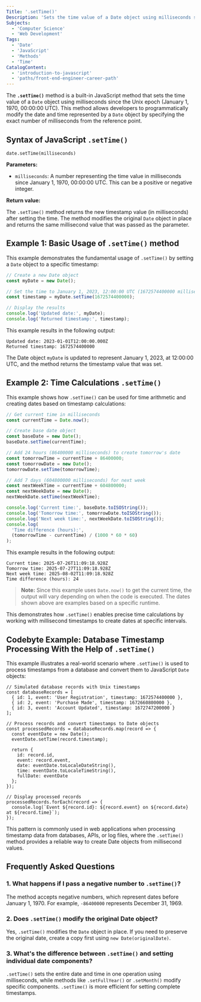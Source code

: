 ```yaml
---
Title: '.setTime()'
Description: 'Sets the time value of a Date object using milliseconds since January 1, 1970 UTC'
Subjects:
  - 'Computer Science'
  - 'Web Development'
Tags:
  - 'Date'
  - 'JavaScript'
  - 'Methods'
  - 'Time'
CatalogContent:
  - 'introduction-to-javascript'
  - 'paths/front-end-engineer-career-path'
---
```


The **`.setTime()`** method is a built-in JavaScript method that sets the time value of a `Date` object using milliseconds since the Unix epoch (January 1, 1970, 00:00:00 UTC). This method allows developers to programmatically modify the date and time represented by a `Date` object by specifying the exact number of milliseconds from the reference point.

## Syntax of JavaScript `.setTime()`

```pseudo
date.setTime(milliseconds)
```

**Parameters:**

- `milliseconds`: A number representing the time value in milliseconds since January 1, 1970, 00:00:00 UTC. This can be a positive or negative integer.

**Return value:**

The `.setTime()` method returns the new timestamp value (in milliseconds) after setting the time. The method modifies the original `Date` object in place and returns the same millisecond value that was passed as the parameter.

## Example 1: Basic Usage of `.setTime()` method

This example demonstrates the fundamental usage of `.setTime()` by setting a `Date` object to a specific timestamp:

```js
// Create a new Date object
const myDate = new Date();

// Set the time to January 1, 2023, 12:00:00 UTC (1672574400000 milliseconds)
const timestamp = myDate.setTime(1672574400000);

// Display the results
console.log('Updated date:', myDate);
console.log('Returned timestamp:', timestamp);
```

This example results in the following output:

```shell
Updated date: 2023-01-01T12:00:00.000Z
Returned timestamp: 1672574400000
```

The Date object `myDate` is updated to represent January 1, 2023, at 12:00:00 UTC, and the method returns the timestamp value that was set.

## Example 2: Time Calculations `.setTime()`

This example shows how `.setTime()` can be used for time arithmetic and creating dates based on timestamp calculations:

```js
// Get current time in milliseconds
const currentTime = Date.now();

// Create base date object
const baseDate = new Date();
baseDate.setTime(currentTime);

// Add 24 hours (86400000 milliseconds) to create tomorrow's date
const tomorrowTime = currentTime + 86400000;
const tomorrowDate = new Date();
tomorrowDate.setTime(tomorrowTime);

// Add 7 days (604800000 milliseconds) for next week
const nextWeekTime = currentTime + 604800000;
const nextWeekDate = new Date();
nextWeekDate.setTime(nextWeekTime);

console.log('Current time:', baseDate.toISOString());
console.log('Tomorrow time:', tomorrowDate.toISOString());
console.log('Next week time:', nextWeekDate.toISOString());
console.log(
  'Time difference (hours):',
  (tomorrowTime - currentTime) / (1000 * 60 * 60)
);
```

This example results in the following output:

```shell
Current time: 2025-07-26T11:09:18.928Z
Tomorrow time: 2025-07-27T11:09:18.928Z
Next week time: 2025-08-02T11:09:18.928Z
Time difference (hours): 24
```

> **Note:** Since this example uses `Date.now()` to get the current time, the output will vary depending on when the code is executed. The dates shown above are examples based on a specific runtime.

This demonstrates how `.setTime()` enables precise time calculations by working with millisecond timestamps to create dates at specific intervals.

## Codebyte Example: Database Timestamp Processing With the Help of `.setTime()`

This example illustrates a real-world scenario where `.setTime()` is used to process timestamps from a database and convert them to JavaScript `Date` objects:

```codebyte/javascript
// Simulated database records with Unix timestamps
const databaseRecords = [
  { id: 1, event: 'User Registration', timestamp: 1672574400000 },
  { id: 2, event: 'Purchase Made', timestamp: 1672660800000 },
  { id: 3, event: 'Account Updated', timestamp: 1672747200000 }
];

// Process records and convert timestamps to Date objects
const processedRecords = databaseRecords.map(record => {
  const eventDate = new Date();
  eventDate.setTime(record.timestamp);

  return {
    id: record.id,
    event: record.event,
    date: eventDate.toLocaleDateString(),
    time: eventDate.toLocaleTimeString(),
    fullDate: eventDate
  };
});

// Display processed records
processedRecords.forEach(record => {
  console.log(`Event ${record.id}: ${record.event} on ${record.date} at ${record.time}`);
});
```

This pattern is commonly used in web applications when processing timestamp data from databases, APIs, or log files, where the `.setTime()` method provides a reliable way to create Date objects from millisecond values.

## Frequently Asked Questions

### 1. What happens if I pass a negative number to `.setTime()`?

The method accepts negative numbers, which represent dates before January 1, 1970. For example, `-86400000` represents December 31, 1969.

### 2. Does `.setTime()` modify the original Date object?

Yes, `.setTime()` modifies the `Date` object in place. If you need to preserve the original date, create a copy first using `new Date(originalDate)`.

### 3. What's the difference between `.setTime()` and setting individual date components?

`.setTime()` sets the entire date and time in one operation using milliseconds, while methods like `.setFullYear()` or `.setMonth()` modify specific components. `.setTime()` is more efficient for setting complete timestamps.
